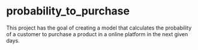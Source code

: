 # probability_to_purchase
This project has the goal of creating a model that calculates the probability of a customer to purchase a product in a online platform in the next given days.
